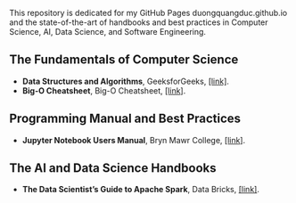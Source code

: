 This repository is dedicated for my GitHub Pages duongquangduc.github.io and the state-of-the-art of handbooks and best practices in Computer Science, AI, Data Science, and Software Engineering.

## The Fundamentals of Computer Science
- **Data Structures and Algorithms**, GeeksforGeeks, [[link]](https://www.geeksforgeeks.org/data-structures).
- **Big-O Cheatsheet**, Big-O Cheatsheet, [[link]](https://www.bigocheatsheet.com).

## Programming Manual and Best Practices
- **Jupyter Notebook Users Manual**, Bryn Mawr College, [[link]](https://jupyter.brynmawr.edu/services/public/dblank/Jupyter%20Notebook%20Users%20Manual.ipynb).

## The AI and Data Science Handbooks
- **The Data Scientist’s Guide to Apache Spark**, Data Bricks, [[link]](https://databricks.com/p/ebook/data-scientist-spark-guide).
